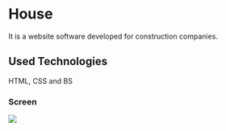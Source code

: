 <h1>House </h1>

It is a website software developed for construction companies.

<h2> Used Technologies</h2>

HTML, CSS and BS

<h3> Screen </h3>

![](house.gif)
